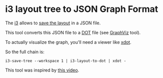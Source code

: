 # i3 layout tree to JSON Graph Format

The [i3](http://i3wm.org/) allows to [save the layout](http://i3wm.org/docs/layout-saving.html) in a JSON file.

This tool converts this JSON file to a [DOT](http://www.graphviz.org/content/dot-language) file (see [GraphViz](http://www.graphviz.org/) tool).

To actually visualize the graph, you'll need a viewer like [xdot](https://github.com/jrfonseca/xdot.py).

So the full chain is:

```
i3-save-tree --workspace 1 | i3-layout-to-dot | xdot -
```

This tool was inspired by [this video](https://www.youtube.com/watch?v=AWA8Pl57UBY).